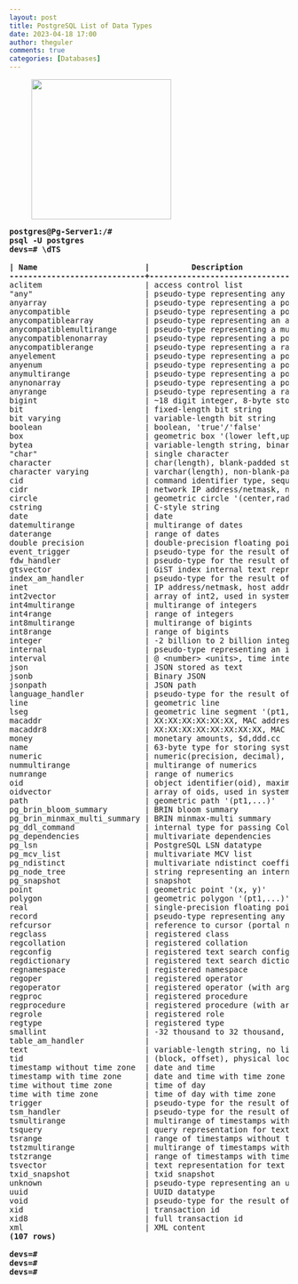 ```yaml
---
layout: post
title: PostgreSQL List of Data Types
date: 2023-04-18 17:00
author: theguler
comments: true
categories: [Databases]
---
```

<!-- wp:image {"id":14425,"width":"252px","height":"auto","sizeSlug":"large","linkDestination":"none"} -->
<figure class="wp-block-image size-large is-resized"><img src="https://farukguler.com/wp-content/uploads/2024/09/elephants.jpg?w=474" alt="" class="wp-image-14425" style="width:252px;height:auto" /></figure>
<!-- /wp:image -->

<!-- wp:preformatted -->
<pre class="wp-block-preformatted"><strong>postgres@Pg-Server1:/#</strong><br><strong>psql -U postgres<br>devs=# \dTS</strong><br><strong><br>| Name                       |         Description<br>-----------------------------+--------------------------------</strong><br>aclitem                      | access control list<br>"any"                        | pseudo-type representing any type<br>anyarray                     | pseudo-type representing a polymorphic array type<br>anycompatible                | pseudo-type representing a polymorphic common type<br>anycompatiblearray           | pseudo-type representing an array of polymorphic common type elements<br>anycompatiblemultirange      | pseudo-type representing a multirange over a polymorphic common type<br>anycompatiblenonarray        | pseudo-type representing a polymorphic common type that is not an array<br>anycompatiblerange           | pseudo-type representing a range over a polymorphic common type<br>anyelement                   | pseudo-type representing a polymorphic base type<br>anyenum                      | pseudo-type representing a polymorphic base type that is an enum<br>anymultirange                | pseudo-type representing a polymorphic base type that is a multirange<br>anynonarray                  | pseudo-type representing a polymorphic base type that is not an array<br>anyrange                     | pseudo-type representing a range over a polymorphic base type<br>bigint                       | ~18 digit integer, 8-byte storage<br>bit                          | fixed-length bit string<br>bit varying                  | variable-length bit string<br>boolean                      | boolean, 'true'/'false'<br>box                          | geometric box '(lower left,upper right)'<br>bytea                        | variable-length string, binary values escaped<br>"char"                       | single character<br>character                    | char(length), blank-padded string, fixed storage length<br>character varying            | varchar(length), non-blank-padded string, variable storage length<br>cid                          | command identifier type, sequence in transaction id<br>cidr                         | network IP address/netmask, network address<br>circle                       | geometric circle '(center,radius)'<br>cstring                      | C-style string<br>date                         | date<br>datemultirange               | multirange of dates<br>daterange                    | range of dates<br>double precision             | double-precision floating point number, 8-byte storage<br>event_trigger                | pseudo-type for the result of an event trigger function<br>fdw_handler                  | pseudo-type for the result of an FDW handler function<br>gtsvector                    | GiST index internal text representation for text search<br>index_am_handler             | pseudo-type for the result of an index AM handler function<br>inet                         | IP address/netmask, host address, netmask optional<br>int2vector                   | array of int2, used in system tables<br>int4multirange               | multirange of integers<br>int4range                    | range of integers<br>int8multirange               | multirange of bigints<br>int8range                    | range of bigints<br>integer                      | -2 billion to 2 billion integer, 4-byte storage<br>internal                     | pseudo-type representing an internal data structure<br>interval                     | @ &lt;number&gt; &lt;units&gt;, time interval<br>json                         | JSON stored as text<br>jsonb                        | Binary JSON<br>jsonpath                     | JSON path<br>language_handler             | pseudo-type for the result of a language handler function<br>line                         | geometric line<br>lseg                         | geometric line segment '(pt1,pt2)'<br>macaddr                      | XX:XX:XX:XX:XX:XX, MAC address<br>macaddr8                     | XX:XX:XX:XX:XX:XX:XX:XX, MAC address<br>money                        | monetary amounts, $d,ddd.cc<br>name                         | 63-byte type for storing system identifiers<br>numeric                      | numeric(precision, decimal), arbitrary precision number<br>nummultirange                | multirange of numerics<br>numrange                     | range of numerics<br>oid                          | object identifier(oid), maximum 4 billion<br>oidvector                    | array of oids, used in system tables<br>path                         | geometric path '(pt1,...)'<br>pg_brin_bloom_summary        | BRIN bloom summary<br>pg_brin_minmax_multi_summary | BRIN minmax-multi summary<br>pg_ddl_command               | internal type for passing CollectedCommand<br>pg_dependencies              | multivariate dependencies<br>pg_lsn                       | PostgreSQL LSN datatype<br>pg_mcv_list                  | multivariate MCV list<br>pg_ndistinct                 | multivariate ndistinct coefficients<br>pg_node_tree                 | string representing an internal node tree<br>pg_snapshot                  | snapshot<br>point                        | geometric point '(x, y)'<br>polygon                      | geometric polygon '(pt1,...)'<br>real                         | single-precision floating point number, 4-byte storage<br>record                       | pseudo-type representing any composite type<br>refcursor                    | reference to cursor (portal name)<br>regclass                     | registered class<br>regcollation                 | registered collation<br>regconfig                    | registered text search configuration<br>regdictionary                | registered text search dictionary<br>regnamespace                 | registered namespace<br>regoper                      | registered operator<br>regoperator                  | registered operator (with args)<br>regproc                      | registered procedure<br>regprocedure                 | registered procedure (with args)<br>regrole                      | registered role<br>regtype                      | registered type<br>smallint                     | -32 thousand to 32 thousand, 2-byte storage<br>table_am_handler             |<br>text                         | variable-length string, no limit specified<br>tid                          | (block, offset), physical location of tuple<br>timestamp without time zone  | date and time<br>timestamp with time zone     | date and time with time zone<br>time without time zone       | time of day<br>time with time zone          | time of day with time zone<br>trigger                      | pseudo-type for the result of a trigger function<br>tsm_handler                  | pseudo-type for the result of a tablesample method function<br>tsmultirange                 | multirange of timestamps without time zone<br>tsquery                      | query representation for text search<br>tsrange                      | range of timestamps without time zone<br>tstzmultirange               | multirange of timestamps with time zone<br>tstzrange                    | range of timestamps with time zone<br>tsvector                     | text representation for text search<br>txid_snapshot                | txid snapshot<br>unknown                      | pseudo-type representing an undetermined type<br>uuid                         | UUID datatype<br>void                         | pseudo-type for the result of a function with no real result<br>xid                          | transaction id<br>xid8                         | full transaction id<br>xml                          | XML content<br><strong>(107 rows)</strong><br><br><strong>devs=#<br>devs=#<br>devs=#</strong></pre>
<!-- /wp:preformatted -->

<!-- wp:paragraph -->
<p></p>
<!-- /wp:paragraph -->
